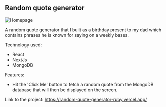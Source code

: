 ## Random quote generator

![Homepage](https://res.cloudinary.com/dd2duttda/image/upload/v1654765589/Screenshot_2022-06-09_at_13.03.19_nomhw7.png "Example of the homepage")

A random quote generator that I built as a birthday present to my dad which contains phrases he is known for saying on a weekly bases.

Technology used:
- React
- NextJs
- MongoDB

Features:
- Hit the 'Click Me' button to fetch a random quote from the MongoDB database that will then be displayed on the screen.

Link to the project: https://random-quote-generator-ruby.vercel.app/
